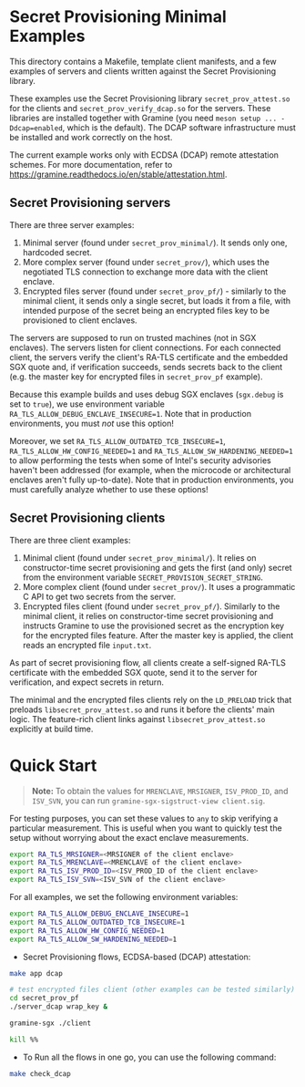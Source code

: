 # Secret Provisioning Minimal Examples

This directory contains a Makefile, template client manifests, and a few
examples of servers and clients written against the Secret Provisioning
library.

These examples use the Secret Provisioning library `secret_prov_attest.so` for
the clients and `secret_prov_verify_dcap.so` for the servers. These libraries
are installed together with Gramine (you need `meson setup ... -Ddcap=enabled`,
which is the default). The DCAP software infrastructure must be installed and
work correctly on the host.

The current example works only with ECDSA (DCAP) remote attestation schemes.
For more documentation, refer to
https://gramine.readthedocs.io/en/stable/attestation.html.

## Secret Provisioning servers

There are three server examples:

1. Minimal server (found under `secret_prov_minimal/`). It sends only one,
   hardcoded secret.
2. More complex server (found under `secret_prov/`), which uses the negotiated
   TLS connection to exchange more data with the client enclave.
3. Encrypted files server (found under `secret_prov_pf/`) - similarly to the
   minimal client, it sends only a single secret, but loads it from a file, with
   intended purpose of the secret being an encrypted files key to be provisioned
   to client enclaves.

The servers are supposed to run on trusted machines (not in SGX enclaves). The
servers listen for client connections. For each connected client, the servers
verify the client's RA-TLS certificate and the embedded SGX quote and, if
verification succeeds, sends secrets back to the client (e.g. the master key
for encrypted files in `secret_prov_pf` example).

Because this example builds and uses debug SGX enclaves (`sgx.debug` is set
to `true`), we use environment variable `RA_TLS_ALLOW_DEBUG_ENCLAVE_INSECURE=1`.
Note that in production environments, you must *not* use this option!

Moreover, we set `RA_TLS_ALLOW_OUTDATED_TCB_INSECURE=1`,
`RA_TLS_ALLOW_HW_CONFIG_NEEDED=1` and `RA_TLS_ALLOW_SW_HARDENING_NEEDED=1` to
allow performing the tests when some of Intel's security advisories haven't been
addressed (for example, when the microcode or architectural enclaves aren't
fully up-to-date). Note that in production environments, you must carefully
analyze whether to use these options!

## Secret Provisioning clients

There are three client examples:

1. Minimal client (found under `secret_prov_minimal/`). It relies on
   constructor-time secret provisioning and gets the first (and only) secret
   from the environment variable `SECRET_PROVISION_SECRET_STRING`.
2. More complex client (found under `secret_prov/`). It uses a programmatic C
   API to get two secrets from the server.
3. Encrypted files client (found under `secret_prov_pf/`). Similarly to the
   minimal client, it relies on constructor-time secret provisioning and
   instructs Gramine to use the provisioned secret as the encryption key for the
   encrypted files feature. After the master key is applied, the client reads an
   encrypted file `input.txt`.

As part of secret provisioning flow, all clients create a self-signed RA-TLS
certificate with the embedded SGX quote, send it to the server for verification,
and expect secrets in return.

The minimal and the encrypted files clients rely on the `LD_PRELOAD` trick that
preloads `libsecret_prov_attest.so` and runs it before the clients' main logic.
The feature-rich client links against `libsecret_prov_attest.so` explicitly at
build time.

# Quick Start

> **Note:** To obtain the values for `MRENCLAVE`, `MRSIGNER`, `ISV_PROD_ID`, and
> `ISV_SVN`, you can run `gramine-sgx-sigstruct-view client.sig`.

For testing purposes, you can set these values to `any` to skip verifying a
particular measurement. This is useful when you want to quickly test the setup
without worrying about the exact enclave measurements.

```sh
export RA_TLS_MRSIGNER=<MRSIGNER of the client enclave>
export RA_TLS_MRENCLAVE=<MRENCLAVE of the client enclave>
export RA_TLS_ISV_PROD_ID=<ISV_PROD_ID of the client enclave>
export RA_TLS_ISV_SVN=<ISV_SVN of the client enclave>
```

For all examples, we set the following environment variables:
```sh
export RA_TLS_ALLOW_DEBUG_ENCLAVE_INSECURE=1
export RA_TLS_ALLOW_OUTDATED_TCB_INSECURE=1
export RA_TLS_ALLOW_HW_CONFIG_NEEDED=1
export RA_TLS_ALLOW_SW_HARDENING_NEEDED=1
```

- Secret Provisioning flows, ECDSA-based (DCAP) attestation:

```sh
make app dcap

# test encrypted files client (other examples can be tested similarly)
cd secret_prov_pf
./server_dcap wrap_key &

gramine-sgx ./client

kill %%
```
- To Run all the flows in one go, you can use the following command:

```sh
make check_dcap
